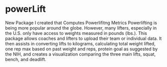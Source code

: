 # powerLift
New Package I created that Computes Powerlifitng Metrics
Powerlifting is being more popular around the globe. However, many lifters, 
especially in the U.S. only have access to weights measured in pounds (lbs.). This
package allows coaches and lifters to upload their team or individual data. It then
assists in converting lifts to kilograms, calculating total weight lifted, one rep
max based on past weight and reps, protein goal as suggested by the NIH, and creates
a visualization comparing the three main lifts, squat, bench, and deadlift.
